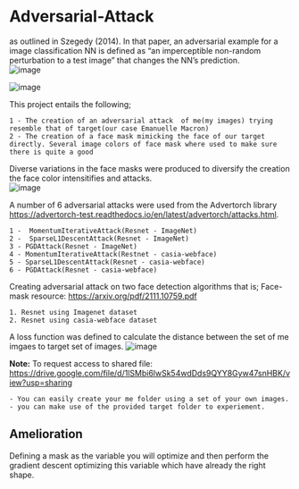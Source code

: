 # Adversarial-Attack
as outlined in Szegedy (2014). In that paper, an adversarial example for a image classification NN is defined as “an imperceptible non-random perturbation to a test image” that changes the NN’s prediction.<br>
![image](https://user-images.githubusercontent.com/53564338/167613362-fd765756-a17d-4552-91f0-a6d2d5d08f0f.png)


![image](https://user-images.githubusercontent.com/53564338/167610512-b39bde7c-733e-43f3-b896-fa18c7c3cc16.png)

This project entails the following;

	1 - The creation of an adversarial attack  of me(my images) trying resemble that of target(our case Emanuelle Macron)
	2 - The creation of a face mask mimicking the face of our target directly. Several image colors of face mask where used to make sure there is quite a good

Diverse variations in the face masks were produced to diversify the creation the face color intensitifies and attacks.<br>
![image](https://user-images.githubusercontent.com/53564338/167612396-2cfb9b4a-7cb0-4917-b3f5-26efefd70ab6.png)

A number of 6 adversarial attacks were used from the Advertorch library https://advertorch-test.readthedocs.io/en/latest/advertorch/attacks.html. 

	1 -  MomentumIterativeAttack(Resnet - ImageNet)
	2 -  SparseL1DescentAttack(Resnet - ImageNet)
	3 - PGDAttack(Resnet - ImageNet)
	4 - MomentumIterativeAttack(Restnet - casia-webface)
	5 - SparseL1DescentAttack(Resnet - casia-webface)
	6 - PGDAttack(Resnet - casia-webface)

Creating adversarial attack on two face detection algorithms that is;
Face-mask resource: https://arxiv.org/pdf/2111.10759.pdf

	1. Resnet using Imagenet dataset
	2. Resnet using casia-webface dataset

A loss function was defined to calculate the distance between the set of me imgaes to target set of images.
![image](https://user-images.githubusercontent.com/53564338/167611439-839a86e4-c13c-4e3b-b963-c04ba1efe0a5.png)

**Note:** To request access to shared file: https://drive.google.com/file/d/1lSMbi6lwSk54wdDds9QYY8Gyw47snHBK/view?usp=sharing

	- You can easily create your me folder using a set of your own images.
	- you can make use of the provided target folder to experiement.

## Amelioration
Defining a mask as the variable you will optimize and then perform the gradient descent optimizing this variable which have already the right shape.

